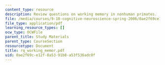 ```yaml
---
content_type: resource
description: Review questions on working memory in nonhuman primates.
file: /media/courses/9-10-cognitive-neuroscience-spring-2006/0ae2f69ce12f8a5391b8a53f536adc0f_rq_working_memor.pdf
file_type: application/pdf
learning_resource_types: []
ocw_type: OCWFile
parent_title: Study Materials
parent_type: CourseSection
resourcetype: Document
title: rq_working_memor.pdf
uid: 0ae2f69c-e12f-8a53-91b8-a53f536adc0f
---
```

